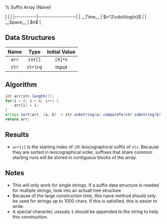 % Suffix Array (Naive)

<div class="no-stretch">
|           |                   |
|-----------|-------------------|
| __Time__  | $n^2\cdot\log{n}$ |
| __Space__ | $n$               |
</div>

## Data Structures
| Name  | Type     | Initial Value |
|:-----:|:--------:|:-------------:|
| `arr` | `int[]`  | `[0]*n`       |
| `str` | `string` | input         |

## Algorithm
```java
int arr[str.length()];
for(i = 0; i < n; i++) {
    arr[i] = i;
}
Arrays.sort(arr, (a, b) -> str.substring(a).compareTo(str.substring(b)));
return arr;
```

## Results
- `arr[i]` is the starting index of `i`th lexicographical suffix of `str`. Because they are sorted in lexicographical order, suffixes that share common starting runs will be stored in contiguous blocks of the array.

## Notes
- This will only work for single strings. If a suffix data structure is needed for multiple strings, look into an actuall tree structure
- Because of the large construction time, this naive method should only be used for strings up to 1000 chars. If this is satisfied, this is easier to write.
- A special character, ussualy `$` should be appended to the string to help this construction.
